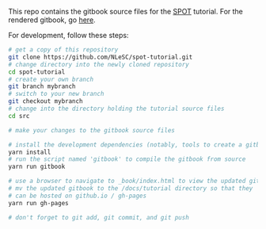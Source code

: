 This repo contains the gitbook source files for the [SPOT](https://github.com/NLeSC/spot) tutorial. For the rendered gitbook, go [here](https://nlesc.github.io/spot-tutorial/tutorial/).

For development, follow these steps:

```bash
# get a copy of this repository
git clone https://github.com/NLeSC/spot-tutorial.git 
# change directory into the newly cloned repository
cd spot-tutorial
# create your own branch
git branch mybranch
# switch to your new branch
git checkout mybranch
# change into the directory holding the tutorial source files
cd src

# make your changes to the gitbook source files

# install the development dependencies (notably, tools to create a gitbook)
yarn install
# run the script named 'gitbook' to compile the gitbook from source
yarn run gitbook

# use a browser to navigate to _book/index.html to view the updated gitbook
# mv the updated gitbook to the /docs/tutorial directory so that they
# can be hosted on github.io / gh-pages
yarn run gh-pages

# don't forget to git add, git commit, and git push

```



